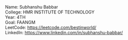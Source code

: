 Name: Subhanshu Babbar<br>
College: HMR INSTITUTE OF TECHNOLOGY<br>
Year: 4TH<br>
Goal: FAANGM<br>
LeetCode: https://leetcode.com/bestinworld/<br>
LinkedIn: https://www.linkedin.com/in/subhanshu-babbar/


